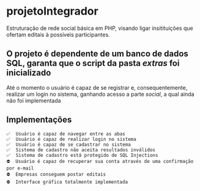 # projetoIntegrador

Estruturação de rede social básica em PHP, visando ligar insitituições que ofertam editais à possíveis participantes.

## O projeto é dependente de um banco de dados SQL, garanta que o script da pasta *extras* foi inicializado

Até o momento o usuário é capaz de se registrar e, consequentemente, realizar um login no sistema, ganhando acesso a parte *social*, a qual ainda não foi implementada

## Implementações

    ✅  Usuário é capaz de navegar entre as abas
    ✅  Usuário é capaz de realizar login no sistema
    ✅  Usuário é capaz de se cadastrar no sistema
    ✅  Sistema de cadastro não aceita resultados inválidos
    ✅  Sistema de cadastro está protegido de SQL Injections
    ⛔  Usuário é capaz de recuperar sua conta através de uma confirmação por e-mail
    ⛔  Empresas conseguem postar editais
    ⛔  Interface gráfica totalmente implementada
